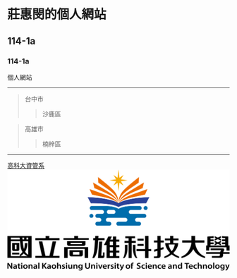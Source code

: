 # 莊惠閔的個人網站
## 114-1a
### 114-1a
個人網站

***
>台中市
>>沙鹿區

>高雄市
>>楠梓區

---
[高科大資管系](https://mis.nkust.edu.tw/)
![nkust](nkust.png "高科大")
